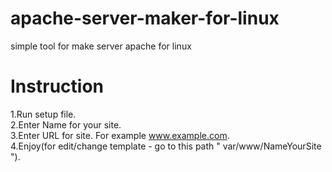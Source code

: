 # apache-server-maker-for-linux 
simple tool for make server apache for linux 

# Instruction
1.Run setup file.\
2.Enter Name for your site.\
3.Enter URL for site. For example www.example.com. \
4.Enjoy(for edit/change template - go to this path " var/www/NameYourSite ").
